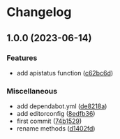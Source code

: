 # Changelog

## 1.0.0 (2023-06-14)


### Features

* add apistatus function ([c62bc6d](https://github.com/verizonconnect/42crunch-client-go/commit/c62bc6d7b62ca9e9067cd0b9b5bc939f6f346864))


### Miscellaneous

* add dependabot.yml ([de8218a](https://github.com/verizonconnect/42crunch-client-go/commit/de8218a5cbb87ca8cba1ad132aa5fb405d013c27))
* add editorconfig ([8edfb36](https://github.com/verizonconnect/42crunch-client-go/commit/8edfb36c9475d3169d4e5e6166bebb618073e19c))
* first commit ([74b1529](https://github.com/verizonconnect/42crunch-client-go/commit/74b15296fa041c3e2c189ad6694f2c202abefdc3))
* rename methods ([d1402fd](https://github.com/verizonconnect/42crunch-client-go/commit/d1402fdcb6d882bafd798d5750a035500a171a98))

